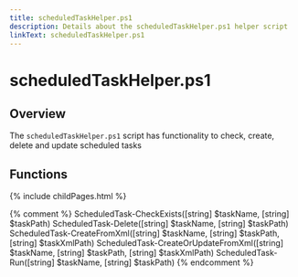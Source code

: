 ```yaml
---
title: scheduledTaskHelper.ps1
description: Details about the scheduledTaskHelper.ps1 helper script
linkText: scheduledTaskHelper.ps1
---
```


# scheduledTaskHelper.ps1

## Overview

The `scheduledTaskHelper.ps1` script has functionality to check, create, delete and update scheduled tasks

## Functions

{% include childPages.html %}

{% comment %}
ScheduledTask-CheckExists([string] $taskName, [string] $taskPath)
ScheduledTask-Delete([string] $taskName, [string] $taskPath)
ScheduledTask-CreateFromXml([string] $taskName, [string] $taskPath, [string] $taskXmlPath)
ScheduledTask-CreateOrUpdateFromXml([string] $taskName, [string] $taskPath, [string] $taskXmlPath)
ScheduledTask-Run([string] $taskName, [string] $taskPath)
{% endcomment %}
